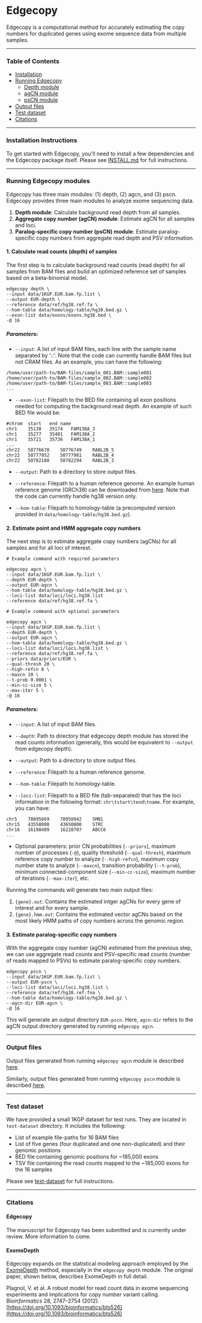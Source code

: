 # Edgecopy

Edgecopy is a computational method for accurately estimating the copy numbers for duplicated genes using exome sequence data from multiple samples. 

---
### Table of Contents
* [Installation](#installation-instructions)
* [Running Edgecopy](#running-edgecopy-modules)
    * [Depth module](#1-calculate-read-counts-depth-of-samples)
    * [agCN module](#2-estimate-point-and-hmm-aggregate-copy-numbers)
    * [psCN module](#3-estimate-paralog-specific-copy-numbers)
* [Output files](#output-files)
* [Test dataset](#test-dataset)
* [Citations](#citations)

---
### Installation Instructions
To get started with Edgecopy, you'll need to install a few dependencies and the Edgecopy package itself. Please see [INSTALL.md](INSTALL.md) for full instructions.

<!-- #### Prerequisites:

To get started with Edgecopy, you'll need to install a few dependencies and the Edgecopy package itself.

1. **Install Parascopy**:

Edgecopy depends on [Parascopy](https://github.com/tprodanov/parascopy). To install it, run the following commands:
```
conda config --add channels bioconda
conda config --add channels conda-forge
conda install -c bioconda parascopy
```

2. **Install ExomeDepth**:

Edgecopy also relies on [ExomeDepth](https://github.com/vplagnol/ExomeDepth). Install it with:
```
conda install -c bioconda r-exomedepth
```

#### Additional Dependencies:
You'll also need these additional packages installed:
```
conda install pandas
conda install pyreadr
conda install networkx
conda install r-optparse
conda install bedtools
```

#### Install Edgecopy:
After installing the prerequisites, you can install Edgecopy itself by cloning the GitHub repository and using `pip`:

```
git clone https://github.com/byunsy/edgecopy.git
cd edgecopy
pip install -e .
``` -->

---

### Running Edgecopy modules
Edgecopy has three main modules: (1) depth, (2) agcn, and (3) pscn.
Edgecopy provides three main modules to analyze exome sequencing data.
1. **Depth module**: Calculate background read depth from all samples.
2. **Aggregate copy number (agCN) module**: Estimate agCN for all samples and loci.
3. **Paralog-specific copy number (psCN) module**: Estimate paralog-specific copy numbers from aggregate read depth and PSV information.


#### 1. Calculate read counts (depth) of samples
The first step is to calculate background read counts (read depth) for all samples from BAM files and build an optimized reference set of samples based on a beta-binomial model.
```
edgecopy depth \
--input data/1KGP.EUR.bam.fp.list \
--output EUR-depth \
--reference data/ref/hg38.ref.fa \
--hom-table data/homology-table/hg38.bed.gz \
--exon-list data/exons/exons.hg38.bed \
-@ 16 
```

##### Parameters:

* `--input`: A list of input BAM files, each line with the sample name separated by '::'. Note that the code can currently handle BAM files but not CRAM files. As an example, you can have the following:
```
/home/user/path-to/BAM-files/sample_001.BAM::sample001
/home/user/path-to/BAM-files/sample_002.BAM::sample002
/home/user/path-to/BAM-files/sample_003.BAM::sample003
...
```

* `--exon-list`: Filepath to the BED file containing all exon positions needed for computing the background read depth. An example of such BED file would be:

```
#chrom	start	end	name
chr1	35138	35174	FAM138A_3
chr1	35277	35481	FAM138A_2
chr1	35721	35736	FAM138A_1
...
chr22	50776670	50776749	RABL2B_5
chr22	50777952	50777981	RABL2B_4
chr22	50782188	50782294	RABL2B_3
```

* `--output`: Path to a directory to store output files. 

* `--reference`: Filepath to a human reference genome. An example human reference genome (GRCh38) can be downloaded from [here](https://ftp.1000genomes.ebi.ac.uk/vol1/ftp/technical/reference/GRCh38_reference_genome/). Note that the code can currently handle hg38 version only.

* `--hom-table`: Filepath to homology-table (a precomputed version provided in `data/homology-table/hg38.bed.gz`).


#### 2. Estimate point and HMM aggregate copy numbers
The next step is to estimate aggregate copy numbers (agCNs) for all samples and for all loci of interest.
```
# Example command with required parameters

edgecopy agcn \
--input data/1KGP.EUR.bam.fp.list \
--depth EUR-depth \
--output EUR-agcn \
--hom-table data/homology-table/hg38.bed.gz \
--loci-list data/loci/loci.hg38.list
--reference data/ref/hg38.ref.fa \

# Example command with optional parameters

edgecopy agcn \
--input data/1KGP.EUR.bam.fp.list \
--depth EUR-depth \
--output EUR-agcn \
--hom-table data/homology-table/hg38.bed.gz \
--loci-list data/loci/loci.hg38.list \
--reference data/ref/hg38.ref.fa \
--priors data/priors/EUR \
--qual-thresh 20 \
--high-refcn 8 \
--maxcn 10 \
--t-prob 0.0001 \
--min-cc-size 5 \
--max-iter 5 \
-@ 16
```

##### Parameters:

* `--input`: A list of input BAM files.

* `--depth`: Path to directory that edgecopy depth module has stored the read counts information (generally, this would be equivalent to `--output` from edgecopy depth). 

* `--output`: Path to a directory to store output files. 

* `--reference`: Filepath to a human reference genome. 

* `--hom-table`: Filepath to homology-table. 

* `--loci-list`: Filepath to a BED file (tab-separated) that has the loci information in the following format: `chr\tstart\tend\tname`. For example, you can have:
```
chr5    70895669    70958942    SMN1
chr15   43558000    43650000    STRC
chr16   16198409    16228707    ABCC6
...
```

* Optional parameters: prior CN probabilities (`--priors`), maximum number of processes (`-@`), quality threshold (`--qual-thresh`), maximum reference copy number to analyze (`--high-refcn`), maximum copy number state to analyze (`--maxcn`), transition probability (`--t-prob`), minimum connected-component size (`--min-cc-size`), maximum number of iterations (`--max-iter`), etc.

Running the commands will generate two main output files: 
1. `{gene}.out`: Contains the estimated intger agCNs for every gene of interest and for every sample.
2. `{gene}.hmm.out`: Contains the estimated vector agCNs based on the most likely HMM paths of copy numbers across the genomic region. 

#### 3. Estimate paralog-specific copy numbers
With the aggregate copy number (agCN) estimated from the previous step, we can use aggregate read counts and PSV-specific read counts (number of reads mapped to PSVs) to estimate paralog-specific copy numbers. 
```
edgecopy pscn \
--input data/1KGP.EUR.bam.fp.list \
--output EUR-pscn \
--loci-list data/loci/loci.hg38.list \
--reference data/ref/hg38.ref.fna \
--hom-table data/homology-table/hg38.bed.gz \
--agcn-dir EUR-agcn \
-@ 16
```
This will generate an output directory `EUR-pscn`. Here, `agcn-dir` refers to the agCN output directory generated by running `edgecopy agcn`.

---
### Output files

Output files generated from running `edgecopy agcn` module is described [here](docs/agCN_output.md).

Similarly, output files generated from running `edgecopy pscn` module is described [here](docs/agCN_output.md).

---
### Test dataset

We have provided a small 1KGP dataset for test runs. They are located in `test-dataset` directory. It includes the following:
- List of example file-paths for 16 BAM files
- List of five genes (four duplicated and one non-duplicated) and their genomic positions
- BED file containing genomic positions for ~185,000 exons 
- TSV file containing the read counts mapped to the ~185,000 exons for the 16 samples

Please see [test-dataset](test-dataset/) for full instructions.

<!-- The `out-depth` directory here contains `all.counts.tsv`, which is a matrix of background read counts of the 16 samples. This has been done for the users.

```
edgecopy depth \
 --input test-dataset/1KGP.EUR.BGI.bam.fp.test.list \
 --output test-dataset/out-depth \
 --exon-list test-dataset/exons.hg38.noalt.bed \
 --reference path/to/hg38.ref.fa \
 --hom-table data/homology-table/hg38.bed.gz \
 -@ 8

edgecopy agcn \
 --input test-ru/1KGP.EUR.BGI.bam.fp.test.list \
 --depth test-dataset/out-depth \
 --output test-dataset/out-agcn \
 --loci-list test-dataset/example.loci.list \
 --exon-list test-dataset/exons.hg38.noalt.bed \
 --reference path/to/hg38.ref.fa \
 --hom-table data/homology-table/hg38.bed.gz \
 --priors data/priors/EUR \
 --qual-thresh 20 \
 --t-prob 0.0001 \
 --min-cc-size 5 \
 --max-iter 5 \
 -@ 8
``` -->

---
### Citations

#### Edgecopy

The manuscript for Edgecopy has been submitted and is currently under review. More information to come.

#### ExomeDepth

Edgecopy expands on the statistical modeling approach employed by the [ExomeDepth](https://github.com/vplagnol/ExomeDepth) method, especially in the `edgecopy depth` module. The original paper, shown below, describes ExomeDepth in full detail.

Plagnol, V. et al. A robust model for read count data in exome sequencing experiments and implications for copy number variant calling. *Bioinformatics* 28, 2747–2754 (2012). [https://doi.org/10.1093/bioinformatics/bts526](https://doi.org/10.1093/bioinformatics/bts526)